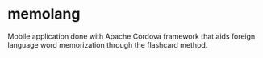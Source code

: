 # memolang
Mobile application done with Apache Cordova framework that aids foreign language word memorization through the flashcard method.
